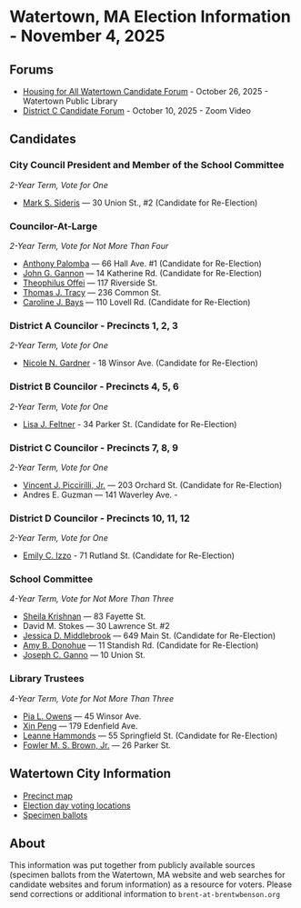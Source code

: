# Watertown, MA Election Information - November 4, 2025 

## Forums

- [Housing for All Watertown Candidate Forum](https://www.housingforallwatertown.org/elections) - October 26, 2025 - Watertown Public Library
- [District C Candidate Forum](https://www.watertownmanews.com/2025/10/10/watch-the-video-from-the-district-c-councilor-candidate-forum/) - October 10, 2025 - Zoom Video

## Candidates

### City Council President and Member of the School Committee
*2-Year Term, Vote for One*
- [Mark S. Sideris](https://www.facebook.com/mark.sideris.3/) — 30 Union St., #2 (Candidate for Re-Election)

### Councilor-At-Large
*2-Year Term, Vote for Not More Than Four*
- [Anthony Palomba](https://www.councilorpalomba.com/) — 66 Hall Ave. #1 (Candidate for Re-Election)
- [John G. Gannon](https://www.facebook.com/FriendsofGannonforWatertown/) — 14 Katherine Rd. (Candidate for Re-Election)
- [Theophilus Offei](https://www.theoforwatertown.com/) — 117 Riverside St.
- [Thomas J. Tracy](https://www.facebook.com/profile.php?id=61581549053695) — 236 Common St.
- [Caroline J. Bays](http://carolinebays.com/) — 110 Lovell Rd. (Candidate for Re-Election)

### District A Councilor - Precincts 1, 2, 3
*2-Year Term, Vote for One*
- [Nicole N. Gardner](https://www.nicoleforwatertown.com/) - 18 Winsor Ave. (Candidate for Re-Election)

### District B Councilor - Precincts 4, 5, 6
*2-Year Term, Vote for One*
- [Lisa J. Feltner](https://www.lisafeltner.com/?view=calendar&month=10-2025) - 34 Parker St. (Candidate for Re-Election)

### District C Councilor - Precincts 7, 8, 9
*2-Year Term, Vote for One*
- [Vincent J. Piccirilli, Jr.](https://www.facebook.com/vincent.piccirilli/) — 203 Orchard St. (Candidate for Re-Election)
- Andres E. Guzman — 141 Waverley Ave. - 

### District D Councilor - Precincts 10, 11, 12
*2-Year Term, Vote for One*
- [Emily C. Izzo](https://www.facebook.com/EmilyIzzoforDistrictD/) - 71 Rutland St. (Candidate for Re-Election)

### School Committee
*4-Year Term, Vote for Not More Than Three*
- [Sheila Krishnan](https://www.sheilakrishnan4wps.com/) — 83 Fayette St.
- David M. Stokes — 30 Lawrence St. #2
- [Jessica D. Middlebrook](https://www.facebook.com/Jessica4WPS/) — 649 Main St. (Candidate for Re-Election)
- [Amy B. Donohue](https://www.facebook.com/amyforschoolcommittee/) — 11 Standish Rd. (Candidate for Re-Election)
- [Joseph C. Ganno](https://www.facebook.com/JoeGannoWatertownSchoolCommittee/) — 10 Union St.

### Library Trustees
*4-Year Term, Vote for Not More Than Three*
- [Pia L. Owens](https://piaowens.com/library) — 45 Winsor Ave.
- [Xin Peng](https://www.facebook.com/p/Xin-Peng-for-Watertown-61577644526456/) — 179 Edenfield Ave.
- [Leanne Hammonds](https://www.facebook.com/Leanne4Library/) — 55 Springfield St. (Candidate for Re-Election)
- [Fowler M. S. Brown, Jr.](https://fowlerbrown2025.com/) — 26 Parker St.

## Watertown City Information

- [Precinct map](https://content.civicplus.com/api/assets/48ef5324-9ca9-484b-92d8-31be7641a0b0)
- [Election day voting locations](https://www.watertown-ma.gov/424/Election-Day-Voting-Locations)
- [Specimen ballots](https://www.watertown-ma.gov/295/Specimen-Ballots)

## About

This information was put together from publicly available sources
(specimen ballots from the Watertown, MA website and web searches for
candidate websites and forum information) as a resource for
voters. Please send corrections or additional information to
`brent-at-brentwbenson.org`


